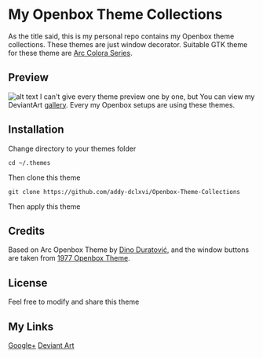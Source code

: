 # My Openbox Theme Collections
As the title said, this is my personal repo contains my Openbox theme collections.
These themes are just window decorator. Suitable GTK theme for these theme are [Arc Colora Series](https://github.com/erikdubois/Arc-Theme-Colora-Collection).
## Preview
![alt text](https://raw.githubusercontent.com/addy-dclxvi/Openbox-Theme-Collections/master/preview.jpg)
I can't give every theme preview one by one, but You can view my DeviantArt [gallery](http://addy-dclxvi.deviantart.com/gallery/).
Every my Openbox setups are using these themes.
## Installation
Change directory to your themes folder
```
cd ~/.themes
```
Then clone this theme
```
git clone https://github.com/addy-dclxvi/Openbox-Theme-Collections
```
Then apply this theme
## Credits
Based on Arc Openbox Theme by [Dino Duratović](https://github.com/dglava/arc-openbox/blob/master/Arc/openbox-3/themerc),
and the window buttons are taken from [1977 Openbox Theme](https://www.box-look.org/p/1017859/).
## License
Feel free to modify and share this theme
## My Links
[Google+](https://plus.google.com/+AdhiPambudi)
[Deviant Art](http://addy-dclxvi.deviantart.com/)

